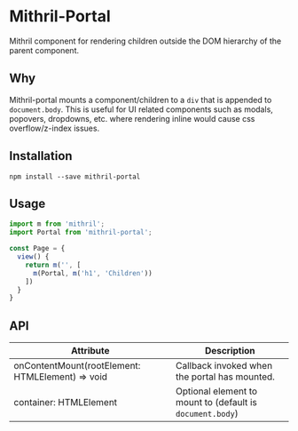 # Mithril-Portal

Mithril component for rendering children outside the DOM hierarchy of the parent component.

## Why

Mithril-portal mounts a component/children to a `div` that is appended to `document.body`. This is useful for UI related components such as modals, popovers, dropdowns, etc. where rendering inline would cause css overflow/z-index issues.

## Installation

```
npm install --save mithril-portal
```

## Usage
```javascript
import m from 'mithril';
import Portal from 'mithril-portal';

const Page = {
  view() {
    return m('', [
      m(Portal, m('h1', 'Children'))
    ])
  }
}
```

## API

| Attribute                    	| Description                                                                               	|
|-----------------------------	|-------------------------------------------------------------------------------------------	|
| onContentMount(rootElement: HTMLElement) => void 	| Callback invoked when the portal has mounted. 	|
| container: HTMLElement 	| Optional element to mount to (default is `document.body`) 	|
